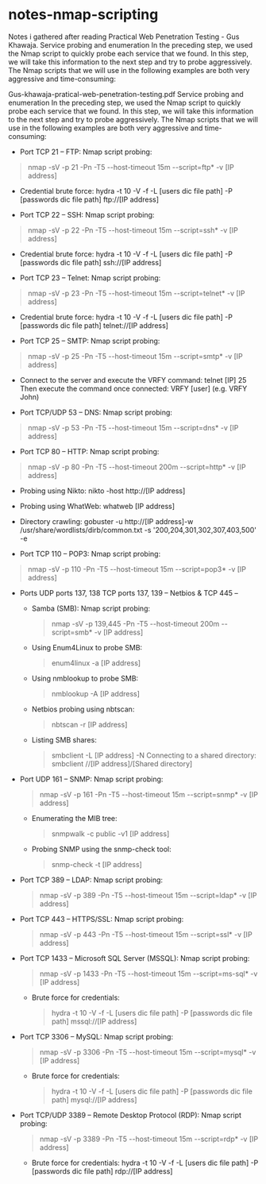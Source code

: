 # notes-nmap-scripting
Notes i gathered after reading Practical Web Penetration Testing - Gus Khawaja. Service probing and enumeration In the preceding step, we used the Nmap script to quickly probe each service that we found. In this step, we will take this information to the next step and try to probe aggressively. The Nmap scripts that we will use in the following examples are both very aggressive and time-consuming: 

Gus-khawaja-pratical-web-penetration-testing.pdf
Service probing and enumeration In the preceding step, we used the Nmap script to quickly probe each service that we found. In this step, we will take this information to the next step and try to probe aggressively. The Nmap scripts that we will use in the following examples are both very aggressive and time-consuming: 

- Port TCP 21 – FTP: Nmap script probing: 
> nmap -sV -p 21 -Pn -T5 --host-timeout 15m --script=ftp* -v [IP address] 
  - Credential brute force: hydra -t 10 -V -f -L [users dic file path] -P [passwords dic file path] ftp://[IP address] 

- Port TCP 22 – SSH: Nmap script probing: 
> nmap -sV -p 22 -Pn -T5 --host-timeout 15m --script=ssh* -v [IP address] 
  - Credential brute force: hydra -t 10 -V -f -L [users dic file path] -P [passwords dic file path] ssh://[IP address] 

- Port TCP 23 – Telnet: Nmap script probing: 
> nmap -sV -p 23 -Pn -T5 --host-timeout 15m --script=telnet* -v [IP address] 
  - Credential brute force: hydra -t 10 -V -f -L [users dic file path] -P [passwords dic file path] telnet://[IP address]

- Port TCP 25 – SMTP: Nmap script probing: 
> nmap -sV -p 25 -Pn -T5 --host-timeout 15m --script=smtp* -v [IP address] 
  - Connect to the server and execute the VRFY command: telnet [IP] 25 Then execute the command once connected: VRFY [user] (e.g. VRFY John) 

- Port TCP/UDP 53 – DNS: Nmap script probing: 
> nmap -sV -p 53 -Pn -T5 --host-timeout 15m --script=dns* -v [IP address] 

- Port TCP 80 – HTTP: Nmap script probing: 
> nmap -sV -p 80 -Pn -T5 --host-timeout 200m --script=http* -v [IP address] 

  - Probing using Nikto: nikto -host http://[IP address] 
  - Probing using WhatWeb: whatweb [IP address] 
  - Directory crawling: gobuster -u http://[IP address]-w /usr/share/wordlists/dirb/common.txt -s '200,204,301,302,307,403,500' -e 

- Port TCP 110 – POP3: Nmap script probing: 
> nmap -sV -p 110 -Pn -T5 --host-timeout 15m --script=pop3* -v [IP address] 

- Ports UDP ports 137, 138 TCP ports 137, 139 – Netbios & TCP 445 – 
  - Samba (SMB): Nmap script probing: 
    > nmap -sV -p 139,445 -Pn -T5 --host-timeout 200m --script=smb* -v [IP address] 
  - Using Enum4Linux to probe SMB: 
    > enum4linux -a [IP address] 
  - Using nmblookup to probe SMB: 
    > nmblookup -A [IP address] 
  - Netbios probing using nbtscan: 
    > nbtscan -r [IP address] 
  - Listing SMB shares: 
    > smbclient -L [IP address] -N Connecting to a shared directory: smbclient //[IP address]/[Shared directory] 

- Port UDP 161 – SNMP: Nmap script probing: 
    > nmap -sV -p 161 -Pn -T5 --host-timeout 15m --script=snmp* -v [IP address] 
  - Enumerating the MIB tree: 
    > snmpwalk -c public -v1 [IP address] 
  - Probing SNMP using the snmp-check tool: 
    > snmp-check -t [IP address] 

- Port TCP 389 – LDAP: Nmap script probing: 
  > nmap -sV -p 389 -Pn -T5 --host-timeout 15m --script=ldap* -v [IP address] 

- Port TCP 443 – HTTPS/SSL: Nmap script probing: 
  > nmap -sV -p 443 -Pn -T5 --host-timeout 15m --script=ssl* -v [IP address] 

- Port TCP 1433 – Microsoft SQL Server (MSSQL): Nmap script probing: 
  > nmap -sV -p 1433 -Pn -T5 --host-timeout 15m --script=ms-sql* -v [IP address] 
  - Brute force for credentials: 
    > hydra -t 10 -V -f -L [users dic file path] -P [passwords dic file path] mssql://[IP address] 

- Port TCP 3306 – MySQL: Nmap script probing: 
  > nmap -sV -p 3306 -Pn -T5 --host-timeout 15m --script=mysql* -v [IP address] 
  - Brute force for credentials:
    > hydra -t 10 -V -f -L [users dic file path] -P [passwords dic file path] mysql://[IP address] 

- Port TCP/UDP 3389 – Remote Desktop Protocol (RDP): Nmap script probing: 
  > nmap -sV -p 3389 -Pn -T5 --host-timeout 15m --script=rdp* -v [IP address] 
  - Brute force for credentials: hydra -t 10 -V -f -L [users dic file path] -P [passwords dic file path] rdp://[IP address]
